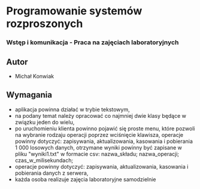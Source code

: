 # Programowanie systemów rozproszonych
### Wstęp i komunikacja - Praca na zajęciach laboratoryjnych

## Autor
- Michał Konwiak

## Wymagania
- aplikacja powinna działać w trybie tekstowym,
- na podany temat należy opracować co najmniej dwie klasy będące w związku jeden do wielu,
- po uruchomieniu klienta powinno pojawić się proste menu, które pozwoli na wybranie rodzaju operacji poprzez wciśnięcie klawisza, operacje powinny dotyczyć: zapisywania, aktualizowania, kasowania i pobierania 1 000 losowych danych, otrzymane wyniki powinny być zapisane w pliku "wyniki1.txt" w formacie csv: nazwa_składu; nazwa_operacji; czas_w_milisekundach;
- operacje powinny dotyczyć: zapisywania, aktualizowania, kasowania i pobierania danych z serwera,
- każda osoba realizuje zajęcia laboratoryjne samodzielnie

